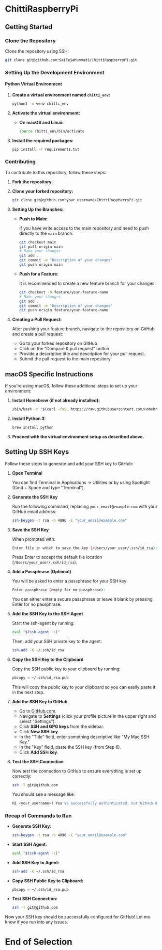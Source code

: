 # ChittiRaspberryPi


## Getting Started

### Clone the Repository

Clone the repository using SSH:

```bash
git clone git@github.com:SaiTejaMummadi/ChittiRaspberryPi.git
```

### Setting Up the Development Environment

#### Python Virtual Environment

1. **Create a virtual environment named `chitti_env`:**

    ```bash
    python3 -m venv chitti_env
    ```

2. **Activate the virtual environment:**

    - **On macOS and Linux:**

        ```bash
        source chitti_env/bin/activate
        ```

3. **Install the required packages:**

    ```bash
    pip install -r requirements.txt
    ```

### Contributing

To contribute to this repository, follow these steps:

1. **Fork the repository.**

2. **Clone your forked repository:**

    ```bash
    git clone git@github.com:your_username/ChittiRaspberryPi.git
    ```

3. **Setting Up the Branches:**

    - **Push to Main:**

        If you have write access to the main repository and need to push directly to the `main` branch:

        ```bash
        git checkout main
        git pull origin main
        # Make your changes
        git add .
        git commit -m "Description of your changes"
        git push origin main
        ```

    - **Push for a Feature:**

        It is recommended to create a new feature branch for your changes:

        ```bash
        git checkout -b feature/your-feature-name
        # Make your changes
        git add .
        git commit -m "Description of your changes"
        git push origin feature/your-feature-name
        ```

4. **Creating a Pull Request:**

    After pushing your feature branch, navigate to the repository on GitHub and create a pull request:

    - Go to your forked repository on GitHub.
    - Click on the "Compare & pull request" button.
    - Provide a descriptive title and description for your pull request.
    - Submit the pull request to the main repository.

## macOS Specific Instructions

If you're using macOS, follow these additional steps to set up your environment:

1. **Install Homebrew (if not already installed):**

    ```bash
    /bin/bash -c "$(curl -fsSL https://raw.githubusercontent.com/Homebrew/install/HEAD/install.sh)"
    ```

2. **Install Python 3:**

    ```bash
    brew install python
    ```

3. **Proceed with the virtual environment setup as described above.**




## Setting Up SSH Keys

Follow these steps to generate and add your SSH key to GitHub:

1. **Open Terminal**

    You can find Terminal in Applications → Utilities or by using Spotlight (Cmd + Space and type "Terminal").

2. **Generate the SSH Key**

    Run the following command, replacing `your_email@example.com` with your GitHub email address:

    ```bash
    ssh-keygen -t rsa -b 4096 -C "your_email@example.com"
    ```

3. **Save the SSH Key**

    When prompted with:

    ```bash
    Enter file in which to save the key (/Users/your_user/.ssh/id_rsa):
    ```

    Press Enter to accept the default file location (`/Users/your_user/.ssh/id_rsa`).

4. **Add a Passphrase (Optional)**

    You will be asked to enter a passphrase for your SSH key:

    ```bash
    Enter passphrase (empty for no passphrase):
    ```

    You can either enter a secure passphrase or leave it blank by pressing Enter for no passphrase.

5. **Add the SSH Key to the SSH Agent**

    Start the ssh-agent by running:

    ```bash
    eval "$(ssh-agent -s)"
    ```

    Then, add your SSH private key to the agent:

    ```bash
    ssh-add -K ~/.ssh/id_rsa
    ```

6. **Copy the SSH Key to the Clipboard**

    Copy the SSH public key to your clipboard by running:

    ```bash
    pbcopy < ~/.ssh/id_rsa.pub
    ```

    This will copy the public key to your clipboard so you can easily paste it in the next step.

7. **Add the SSH Key to GitHub**

    - Go to [GitHub.com](https://github.com/).
    - Navigate to **Settings** (click your profile picture in the upper right and select "Settings").
    - Click **SSH and GPG keys** from the sidebar.
    - Click **New SSH key**.
    - In the "Title" field, enter something descriptive like "My Mac SSH Key."
    - In the "Key" field, paste the SSH key (from Step 6).
    - Click **Add SSH key**.

8. **Test the SSH Connection**

    Now test the connection to GitHub to ensure everything is set up correctly:

    ```bash
    ssh -T git@github.com
    ```

    You should see a message like:

    ```bash
    Hi <your_username>! You've successfully authenticated, but GitHub does not provide shell access.
    ```

### Recap of Commands to Run

- **Generate SSH Key:**

    ```bash
    ssh-keygen -t rsa -b 4096 -C "your_email@example.com"
    ```

- **Start SSH Agent:**

    ```bash
    eval "$(ssh-agent -s)"
    ```

- **Add SSH Key to Agent:**

    ```bash
    ssh-add -K ~/.ssh/id_rsa
    ```

- **Copy SSH Public Key to Clipboard:**

    ```bash
    pbcopy < ~/.ssh/id_rsa.pub
    ```

- **Test SSH Connection:**

    ```bash
    ssh -T git@github.com
    ```

Now your SSH key should be successfully configured for GitHub! Let me know if you run into any issues.

# End of Selection
```